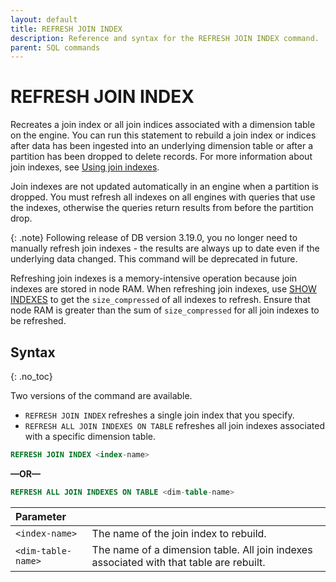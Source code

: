 ```yaml
---
layout: default
title: REFRESH JOIN INDEX
description: Reference and syntax for the REFRESH JOIN INDEX command.
parent: SQL commands
---
```


# REFRESH JOIN INDEX

Recreates a join index or all join indices associated with a dimension table on the engine. You can run this statement to rebuild a join index or indices after data has been ingested into an underlying dimension table or after a partition has been dropped to delete records. For more information about join indexes, see [Using join indexes](../../using-indexes/using-join-indexes.md).

Join indexes are not updated automatically in an engine when a partition is dropped. You must refresh all indexes on all engines with queries that use the indexes, otherwise the queries return results from before the partition drop.

{: .note}
Following release of DB version 3.19.0, you no longer need to manually refresh join indexes - the results are always up to date even if the underlying data changed. This command will be deprecated in future. 

Refreshing join indexes is a memory-intensive operation because join indexes are stored in node RAM. When refreshing join indexes, use [SHOW INDEXES](show-indexes.md) to get the `size_compressed` of all indexes to refresh. Ensure that node RAM is greater than the sum of `size_compressed` for all join indexes to be refreshed.

## Syntax
{: .no_toc}

Two versions of the command are available.

* `REFRESH JOIN INDEX` refreshes a single join index that you specify.
* `REFRESH ALL JOIN INDEXES ON TABLE` refreshes all join indexes associated with a specific dimension table.

```sql
REFRESH JOIN INDEX <index-name>
```

**—OR—**

```sql
REFRESH ALL JOIN INDEXES ON TABLE <dim-table-name>
```

| Parameter          |                                                                                         |
| :------------------ | :--------------------------------------------------------------------------------------- |
| `<index-name>`     | The name of the join index to rebuild.                                                  |
| `<dim-table-name>` | The name of a dimension table. All join indexes associated with that table are rebuilt. |